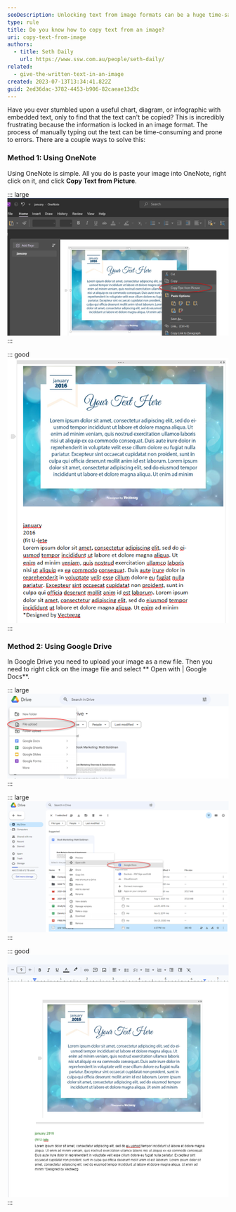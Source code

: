 ```yaml
---
seoDescription: Unlocking text from image formats can be a huge time-saver and reduce errors when working with visual data. Learn how to copy text from images using OneNote or Google Drive's built-in tools!
type: rule
title: Do you know how to copy text from an image?
uri: copy-text-from-image
authors:
  - title: Seth Daily
    url: https://www.ssw.com.au/people/seth-daily/
related:
  - give-the-written-text-in-an-image
created: 2023-07-13T13:34:41.822Z
guid: 2ed36dac-3782-4453-b906-82caeae13d3c
---
```


Have you ever stumbled upon a useful chart, diagram, or infographic with embedded text, only to find that the text can't be copied? This is incredibly frustrating because the information is locked in an image format. The process of manually typing out the text can be time-consuming and prone to errors. There are a couple ways to solve this:

<!--endintro-->

### Method 1: Using OneNote

Using OneNote is simple. All you do is paste your image into OneNote, right click on it, and click **Copy Text from Picture**.

::: large
![Figure: Paste image into OneNote and right click on it](one-note-1.png)
:::

::: good
![Figure: Good example - The text pastes below the image. Easy!](one-note-2.png)
:::

### Method 2: Using Google Drive

In Google Drive you need to upload your image as a new file. Then you need to right click on the image file and select ** Open with | Google Docs**.

::: large
![Figure: Upload your image first](drive-1.png)
:::

::: large
![Figure: Open your image with Google Docs](drive-2.png)
:::

::: good
![Figure: Good example - The text is added to the new document!](drive-3.png)
:::
